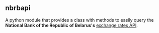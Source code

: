 nbrbapi
-------

A python module that provides a class with methods to easily query the **National Bank of the Republic of Belarus's** [exchange rates API](https://www.nbrb.by/apihelp/exrates).